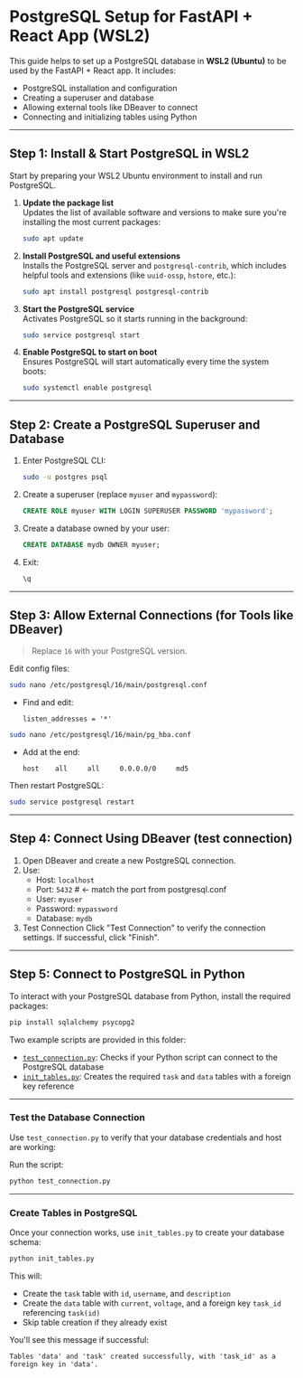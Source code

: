 # PostgreSQL Setup for FastAPI + React App (WSL2)

This guide helps to set up a PostgreSQL database in **WSL2 (Ubuntu)** to be used by the FastAPI + React app. It includes:

- PostgreSQL installation and configuration
- Creating a superuser and database
- Allowing external tools like DBeaver to connect
- Connecting and initializing tables using Python

---

## Step 1: Install & Start PostgreSQL in WSL2

Start by preparing your WSL2 Ubuntu environment to install and run PostgreSQL.

1. **Update the package list**  
   Updates the list of available software and versions to make sure you're installing the most current packages:
   ```bash
   sudo apt update
   ```

2. **Install PostgreSQL and useful extensions**  
   Installs the PostgreSQL server and `postgresql-contrib`, which includes helpful tools and extensions (like `uuid-ossp`, `hstore`, etc.):
   ```bash
   sudo apt install postgresql postgresql-contrib
   ```

3. **Start the PostgreSQL service**  
   Activates PostgreSQL so it starts running in the background:
   ```bash
   sudo service postgresql start
   ```

4. **Enable PostgreSQL to start on boot**  
   Ensures PostgreSQL will start automatically every time the system boots:
   ```bash
   sudo systemctl enable postgresql
   ```

---

##  Step 2: Create a PostgreSQL Superuser and Database

1. Enter PostgreSQL CLI:
   ```bash
   sudo -u postgres psql
   ```

2. Create a superuser (replace `myuser` and `mypassword`):
   ```sql
   CREATE ROLE myuser WITH LOGIN SUPERUSER PASSWORD 'mypassword';
   ```

3. Create a database owned by your user:
   ```sql
   CREATE DATABASE mydb OWNER myuser;
   ```

4. Exit:
   ```sql
   \q
   ```

---

## Step 3: Allow External Connections (for Tools like DBeaver)

> Replace `16` with your PostgreSQL version.

Edit config files:

```bash
sudo nano /etc/postgresql/16/main/postgresql.conf
```

- Find and edit:
  ```
  listen_addresses = '*'
  ```

```bash
sudo nano /etc/postgresql/16/main/pg_hba.conf
```

- Add at the end:
  ```
  host    all     all     0.0.0.0/0     md5
  ```

Then restart PostgreSQL:

```bash
sudo service postgresql restart
```

---

## Step 4: Connect Using DBeaver (test connection)

1. Open DBeaver and create a new PostgreSQL connection.
2. Use:
   - Host: `localhost`
   - Port: `5432` # <- match the port from postgresql.conf
   - User: `myuser`
   - Password: `mypassword`
   - Database: `mydb`
3. Test Connection
   Click "Test Connection" to verify the connection settings. If successful, click "Finish".


---

## Step 5: Connect to PostgreSQL in Python

To interact with your PostgreSQL database from Python, install the required packages:

```bash
pip install sqlalchemy psycopg2
```

Two example scripts are provided in this folder:

- [`test_connection.py`](./test_connection.py): Checks if your Python script can connect to the PostgreSQL database
- [`init_tables.py`](./init_tables.py): Creates the required `task` and `data` tables with a foreign key reference

---

### Test the Database Connection

Use `test_connection.py` to verify that your database credentials and host are working:

Run the script:

```bash
python test_connection.py
```

---

### Create Tables in PostgreSQL

Once your connection works, use `init_tables.py` to create your database schema:

```bash
python init_tables.py
```

This will:

- Create the `task` table with `id`, `username`, and `description`
- Create the `data` table with `current`, `voltage`, and a foreign key `task_id` referencing `task(id)`
- Skip table creation if they already exist

You'll see this message if successful:

```
Tables 'data' and 'task' created successfully, with 'task_id' as a foreign key in 'data'.
```
